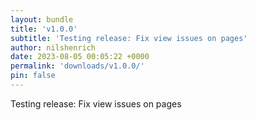 ```yaml
---
layout: bundle
title: 'v1.0.0'
subtitle: 'Testing release: Fix view issues on pages'
author: nilshenrich
date: 2023-08-05 00:05:22 +0000
permalink: 'downloads/v1.0.0/'
pin: false
---
```

Testing release: Fix view issues on pages
